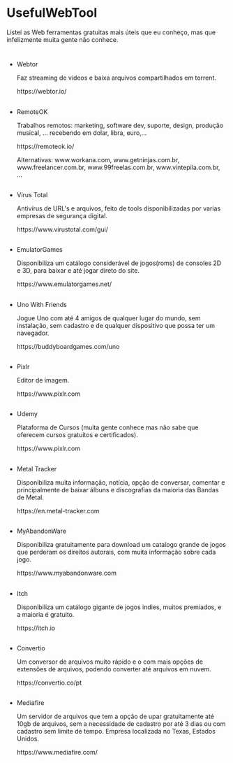 # UsefulWebTool
Listei as Web ferramentas gratuitas mais úteis que eu conheço, mas que infelizmente muita gente não conhece.

<h1></h1>

<ul class="ck ck-todolist">
 <li> Webtor </li>
 <p> Faz streaming de vídeos e baixa arquivos compartilhados em torrent. </p>
 <p>  https://webtor.io/ </p>
</ul>

<h2></h2>

<ul class="ck ck-todolist">
 <li> RemoteOK </li>
 <p> Trabalhos remotos: marketing, software dev, suporte, design, produção musical, ... recebendo em dolar, libra, euro,...</p>
 <p> https://remoteok.io/ </p>
 <p> Alternativas: www.workana.com, www.getninjas.com.br, www.freelancer.com.br, www.99freelas.com.br, www.vintepila.com.br, ... </p>
</ul>

<h2></h2>

<ul class="ck ck-todolist">
 <li> Vírus Total </li>
 <p> Antivírus de URL's e arquivos, feito de tools disponibilizadas por varias empresas de segurança digital. </p>
 <p> https://www.virustotal.com/gui/ </p>
</ul>

<h2></h2>

<ul class="ck ck-todolist">
 <li> EmulatorGames </li>
 <p> Disponibiliza um catálogo considerável de jogos(roms) de consoles 2D e 3D, para baixar e até jogar direto do site. </p>
 <p> https://www.emulatorgames.net/ </p>
</ul>

<h2></h2>

<ul class="ck ck-todolist">
 <li> Uno With Friends </li>
 <p> Jogue Uno com até 4 amigos de qualquer lugar do mundo, sem instalação, sem cadastro e de qualquer dispositivo que possa ter um navegador. </p>
 <p> https://buddyboardgames.com/uno </p>
</ul>

<h2></h2>

<ul class="ck ck-todolist">
 <li> Pixlr </li>
 <p> Editor de imagem. </p>
 <p> https://www.pixlr.com </p>
</ul>

<h2></h2>

<ul class="ck ck-todolist">
 <li> Udemy </li>
 <p> Plataforma de Cursos (muita gente conhece mas não sabe que oferecem cursos gratuitos e certificados). </p>
 <p> https://www.pixlr.com </p>
</ul>

<h2></h2>

<ul class="ck ck-todolist">
 <li> Metal Tracker </li>
 <p> Disponibiliza muita informação, notícia, opção de conversar, comentar e principalmente de baixar álbuns e discografias da maioria das Bandas de Metal. </p>
 <p> https://en.metal-tracker.com </p>
</ul>

<h2></h2>

<ul class="ck ck-todolist">
 <li> MyAbandonWare </li>
 <p> Disponibiliza gratuitamente para download um catalogo grande de jogos que perderam os direitos autorais, com muita informação sobre cada jogo. </p>
 <p> https://www.myabandonware.com </p>
</ul>

<h2></h2>

<ul class="ck ck-todolist">
 <li> Itch </li>
 <p> Disponibiliza um catálogo gigante de jogos indies, muitos premiados, e a maioria é gratuito. </p>
 <p> https://itch.io </p>
</ul>

<h2></h2>

<ul class="ck ck-todolist">
 <li> Convertio </li>
 <p> Um conversor de arquivos muito rápido e o com mais opções de extensões de arquivos, podendo converter até arquivos em nuvem. </p>
 <p> https://convertio.co/pt </p>
</ul>


<h2></h2>

<ul class="ck ck-todolist">
 <li> Mediafire </li>
 <p> Um servidor de arquivos que tem a opção de upar gratuitamente até 10gb de arquivos, sem a necessidade de cadastro por até 3 dias ou com cadastro sem limite de tempo. Empresa localizada no Texas, Estados Unidos. </p>
 <p> https://www.mediafire.com/ </p>
</ul>
